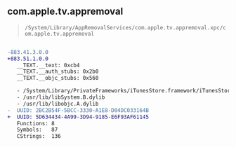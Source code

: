 ## com.apple.tv.appremoval

> `/System/Library/AppRemovalServices/com.apple.tv.appremoval.xpc/com.apple.tv.appremoval`

```diff

-883.41.3.0.0
+883.51.1.0.0
   __TEXT.__text: 0xcb4
   __TEXT.__auth_stubs: 0x2b0
   __TEXT.__objc_stubs: 0x560

   - /System/Library/PrivateFrameworks/iTunesStore.framework/iTunesStore
   - /usr/lib/libSystem.B.dylib
   - /usr/lib/libobjc.A.dylib
-  UUID: 2BC2B54F-5BCC-3330-A1E8-D04DC033164B
+  UUID: 5D634434-4A99-3D94-9185-E6F93AF61145
   Functions: 8
   Symbols:   87
   CStrings:  136

```
